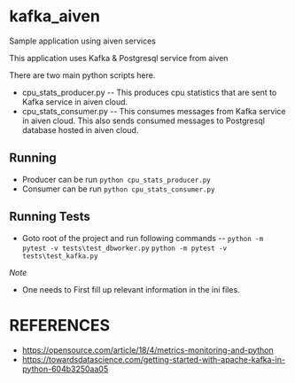 # kafka_aiven
Sample application using aiven services

This application uses Kafka & Postgresql service from aiven

There are two main python scripts here.
* cpu_stats_producer.py -- This produces cpu statistics that are sent to Kafka service in aiven cloud.
* cpu_stats_consumer.py -- This consumes messages from Kafka service in aiven cloud. This also sends consumed messages to Postgresql database hosted in aiven cloud.

## Running
* Producer can be run `python cpu_stats_producer.py`
* Consumer can be run `python cpu_stats_consumer.py`

## Running Tests
* Goto root of the project and run following commands --
    `python -m pytest -v tests\test_dbworker.py`
    `python -m pytest -v tests\test_kafka.py`

*Note*

* One needs to First fill up relevant information in the ini files.

# REFERENCES

* https://opensource.com/article/18/4/metrics-monitoring-and-python
* https://towardsdatascience.com/getting-started-with-apache-kafka-in-python-604b3250aa05